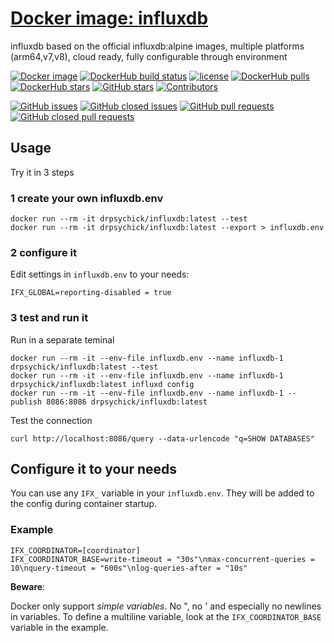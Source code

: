 # [Docker image: influxdb](https://hub.docker.com/r/drpsychick/influxdb/)
influxdb based on the official influxdb:alpine images, multiple platforms (arm64,v7,v8), cloud ready, fully configurable through environment

[![Docker image](https://img.shields.io/docker/image-size/drpsychick/influxdb?sort=date)](https://hub.docker.com/r/drpsychick/influxdb/tags) [![DockerHub build status](https://img.shields.io/docker/build/drpsychick/influxdb.svg)](https://hub.docker.com/r/drpsychick/influxdb/builds/) 
[![license](https://img.shields.io/github/license/drpsychick/docker-influxdb.svg)](https://github.com/drpsychick/docker-influxdb/blob/master/LICENSE) [![DockerHub pulls](https://img.shields.io/docker/pulls/drpsychick/influxdb.svg)](https://hub.docker.com/r/drpsychick/influxdb/) [![DockerHub stars](https://img.shields.io/docker/stars/drpsychick/influxdb.svg)](https://hub.docker.com/r/drpsychick/influxdb/) [![GitHub stars](https://img.shields.io/github/stars/drpsychick/docker-influxdb.svg)](https://github.com/drpsychick/docker-influxdb) [![Contributors](https://img.shields.io/github/contributors/drpsychick/docker-influxdb.svg)](https://github.com/drpsychick/docker-influxdb/graphs/contributors)

[![GitHub issues](https://img.shields.io/github/issues/drpsychick/docker-influxdb.svg)](https://github.com/drpsychick/docker-influxdb/issues) [![GitHub closed issues](https://img.shields.io/github/issues-closed/drpsychick/docker-influxdb.svg)](https://github.com/drpsychick/docker-influxdb/issues?q=is%3Aissue+is%3Aclosed) [![GitHub pull requests](https://img.shields.io/github/issues-pr/drpsychick/docker-influxdb.svg)](https://github.com/drpsychick/docker-influxdb/pulls) [![GitHub closed pull requests](https://img.shields.io/github/issues-pr-closed/drpsychick/docker-influxdb.svg)](https://github.com/drpsychick/docker-influxdb/pulls?q=is%3Apr+is%3Aclosed)


## Usage

Try it in 3 steps

### 1 create your own influxdb.env
```
docker run --rm -it drpsychick/influxdb:latest --test
docker run --rm -it drpsychick/influxdb:latest --export > influxdb.env
```

### 2 configure it
Edit settings in `influxdb.env` to your needs:
```
IFX_GLOBAL=reporting-disabled = true
```

### 3 test and run it
Run in a separate teminal
```
docker run --rm -it --env-file influxdb.env --name influxdb-1 drpsychick/influxdb:latest --test
docker run --rm -it --env-file influxdb.env --name influxdb-1 drpsychick/influxdb:latest influxd config
docker run --rm -it --env-file influxdb.env --name influxdb-1 --publish 8086:8086 drpsychick/influxdb:latest
```

Test the connection
```
curl http://localhost:8086/query --data-urlencode "q=SHOW DATABASES"
```

## Configure it to your needs
You can use any `IFX_` variable in your `influxdb.env`. They will be added to the config during container startup.

### Example 
```
IFX_COORDINATOR=[coordinator]
IFX_COORDINATOR_BASE=write-timeout = "30s"\nmax-concurrent-queries = 10\nquery-timeout = "600s"\nlog-queries-after = "10s"
```

**Beware**:

Docker only support *simple variables*. No ", no ' and especially no newlines in variables.
To define a multiline variable, look at the `IFX_COORDINATOR_BASE` variable in the example.

